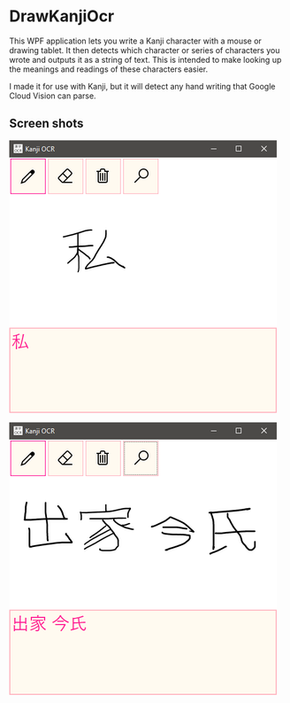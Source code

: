 # DrawKanjiOcr
This WPF application lets you write a Kanji character with a mouse or drawing tablet. It then detects which character or series of characters you wrote and outputs it as a string of text. This is intended to make looking up the meanings and readings of these characters easier.

I made it for use with Kanji, but it will detect any hand writing that Google Cloud Vision can parse.

## Screen shots

![example1](https://github.com/Gestalte/DrawKanjiOcr/blob/Master/drawkanji.PNG?raw=true)

![example2](https://github.com/Gestalte/DrawKanjiOcr/blob/Master/drawkanji2.PNG?raw=true)

